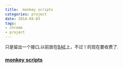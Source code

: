 ```yaml
---
title:  monkey scripts
categories: project
date: 2014-04-03
tags:
- chrome
- project
---
```



只是留出一个接口,以前放在[BAE](http://developer.baidu.com/cloud/rt)上，不过丫的现在要收费了.

### [monkey scripts](/project/monkeys/index.html)
